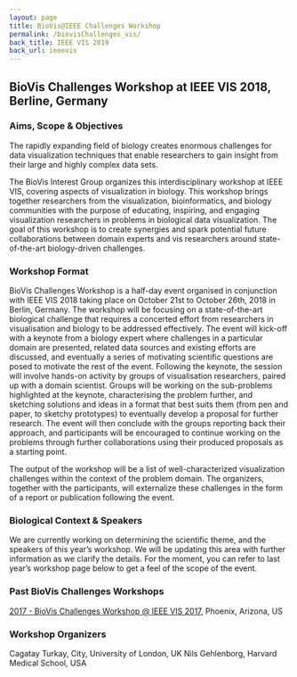 ```yaml
---
layout: page
title: BioVis@IEEE Challenges Workshop
permalink: /biovisChallenges_vis/
back_title: IEEE VIS 2019
back_url: ieeevis
---
```

## BioVis Challenges Workshop at IEEE VIS 2018, Berline, Germany

### Aims, Scope & Objectives

The rapidly expanding field of biology creates enormous challenges for data visualization techniques that enable researchers to gain insight from their large and highly complex data sets.

The BioVis Interest Group organizes this interdisciplinary workshop at IEEE VIS, covering aspects of visualization in biology. This workshop brings together researchers from the visualization, bioinformatics, and biology communities with the purpose of educating, inspiring, and engaging visualization researchers in problems in biological data visualization. The goal of this workshop is to create synergies and spark potential future collaborations between domain experts and vis researchers around state-of-the-art biology-driven challenges.

### Workshop Format
BioVis Challenges Workshop is a half-day event organised in conjunction with IEEE VIS 2018 taking place on October 21st to October 26th, 2018 in Berlin, Germany. The workshop will be focusing on a state-of-the-art biological challenge that requires a concerted effort from researchers in visualisation and biology to be addressed effectively. The event will kick-off with a keynote from a biology expert where challenges in a particular domain are presented, related data sources and existing efforts are discussed, and eventually a series of motivating scientific questions are posed to motivate the rest of the event. Following the keynote, the session will involve hands-on activity by groups of visualisation researchers, paired up with a domain scientist. Groups will be working on the sub-problems highlighted at the keynote, characterising the problem further, and sketching solutions and ideas in a format that best suits them (from pen and paper, to sketchy prototypes) to eventually develop a proposal for further research. The event will then conclude with the groups reporting back their approach, and participants will be encouraged to continue working on the problems through further collaborations using their produced proposals as a starting point.

The output of the workshop will be a list of well-characterized visualization challenges within the context of the problem domain. The organizers, together with the participants, will externalize these challenges in the form of a report or publication following the event.

### Biological Context & Speakers
We are currently working on determining the scientific theme, and the speakers of this year’s workshop. We will be updating this area with further information as we clarify the details. For the moment, you can refer to last year’s workshop page below to get a feel of the scope of the event.

### Past BioVis Challenges Workshops
<a href="http://biovis.net/2017/agenda_ieee/">2017 - BioVis Challenges Workshop @ IEEE VIS 2017</a>, Phoenix, Arizona, US


### Workshop Organizers
Cagatay Turkay, City, University of London, UK
Nils Gehlenborg, Harvard Medical School, USA
